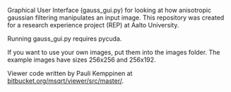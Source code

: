 Graphical User Interface (gauss_gui.py) for looking at how anisotropic gaussian filtering manipulates an input image.
This repository was created for a research experience project (REP) at Aalto University. 

Running gauss_gui.py requires pycuda.

If you want to use your own images, put them into the images folder. The example images have sizes 256x256 and 256x192.

Viewer code written by Pauli Kemppinen at [bitbucket.org/msqrt/viewer/src/master/](https://bitbucket.org/msqrt/viewer/src/master/).